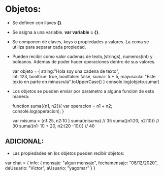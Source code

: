 # Objetos:

* Se definen con llaves **{}**.
* Se asigna a una variable. **var variable = {}**.
* Se componen de claves, keys o propiedades y valores. La coma se utiliza para separar cada propiedad.
* Pueden recibir como valor cadenas de texto,(strings), numeros(int) y boleanos. Ademas de poder hacer operaciones dentro de sus valores.

    var objeto = {
        string:"Hola soy una cadena de texto",    
        int: 123,
        booltrue: true,
        boolfalse: false,
        sumar: 5 + 5,
        mayuscula: "Este texto en parte en minuscula".toUpperCase()
    }
    console.log(objeto.sumar)

* Los objetos se pueden enviar por parametro a alguna funcion de esta manera:


    function suma({n1, n2}){
        var operacion = n1 + n2;
        console.log(operacion);
    }

    var misuma = {n1:25, n2:10 }
    suma(misuma)   // 35
    suma({n1:20, n2:10})    // 30
    suma({n1: 10 + 20, n2:(20 -10)})    // 40

## ADICIONAL:

* Las propiedades en los objetos pueden recibir objetos:

var chat = {
    info: {
            mensaje: "algun mensaje",
            fechamensaje: "08/12/2020",
            deUsuario: "Victor",
            aUsuario: "yagomar"
          }
}
